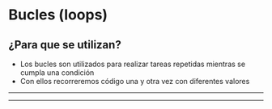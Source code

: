 # Bucles (loops)

## ¿Para que se utilizan?

- Los bucles son utilizados para realizar tareas repetidas mientras se cumpla una condición
- Con ellos recorreremos código una y otra vez con diferentes valores

---

---
